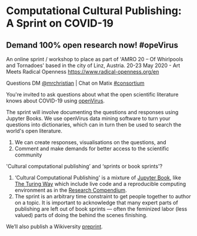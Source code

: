 # Computational Cultural Publishing: A Sprint on COVID-19

## Demand 100% open research now! #opeVirus

An online sprint / workshop to place as part of 'AMRO 20 – Of Whirlpools and Tornadoes' based in the city of Linz, Austria. 20-23 May 2020 - Art Meets Radical Openness https://www.radical-openness.org/en

Questions DM [@mrchristian](https://twitter.com/mrchristian99) | Chat on Matix [#consortium](https://matrix.to/#/!FiKFsTGrfPrQGYZaFZ:matrix.org?via=matrix.org)

You're invited to ask questions about what the open scientific literature knows about COVID-19 using [openVirus](https://github.com/petermr/openVirus).

The sprint will involve documenting the questions and responses using Jupyter Books. We use openVirus data mining software to turn your questions into dictionaries, which can in turn then be used to search the world's open literature.

 1. We can create responses, visualisations on the questions, and
 2. Comment and make demands for better access to the scientific community

'Cultural computational publishing’ and ‘sprints or book sprints'?

 1. ‘Cultural Computational Publishing' is a mixture of [Jupyter Book](https://jupyterbook.org/intro.html), like [The Turing Way](https://the-turing-way.netlify.app/introduction/introduction.html) which include live code and a reproducible computing environment as in the [Research Compendium](https://research-compendium.science/).
 2. The sprint is an arbitrary time constraint to get people together to author on a topic. It is important to acknowledge that many expert parts of publishing are left out of book sprints — often the feminized labor (less valued) parts of doing the behind the scenes finishing.
 
We’ll also publish a Wikiversity [preprint](https://en.wikiversity.org/wiki/WikiJournal_Preprints/Cultural_Computational_Publishing:_A_Sprint).
